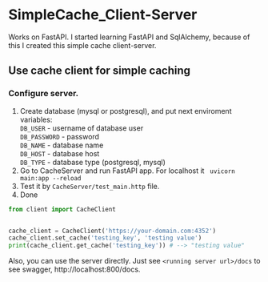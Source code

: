 # SimpleCache_Client-Server
Works on FastAPI.
I started learning FastAPI and SqlAlchemy,
because of this I created this simple cache client-server.


## Use cache client for simple caching 
### Configure server.

1. Create database (mysql or postgresql), and put next enviroment variables:<br>
`DB_USER` - username of database user <br>
`DB_PASSWORD` - password <br>
`DB_NAME` - database name <br>
`DB_HOST` - database host <br>
`DB_TYPE` - database type (postgresql, mysql)<br>
2. Go to CacheServer and run FastAPI app. For localhost it ` uvicorn main:app --reload`
3. Test it by `CacheServer/test_main.http` file.
4. Done

```python
from client import CacheClient


cache_client = CacheClient('https://your-domain.com:4352')
cache_client.set_cache('testing_key', 'testing value')
print(cache_client.get_cache('testing_key')) # --> "testing value"
```

Also, you can use the server directly.
Just see `<running server url>/docs` to see swagger, http://localhost:800/docs.


